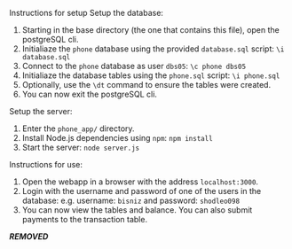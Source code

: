 Instructions for setup
  Setup the database:  
  1. Starting in the base directory (the one that contains this file), open the postgreSQL cli.
  2. Initialiaze the `phone` database using the provided `database.sql` script:
      `\i database.sql`
  5. Connect to the `phone` database as user `dbs05`:
      `\c phone dbs05`
  6. Initialiaze the database tables using the `phone.sql` script:
      `\i phone.sql`
  7. Optionally, use the `\dt` command to ensure the tables were created.
  8. You can now exit the postgreSQL cli.

  Setup the server:
  1. Enter the `phone_app/` directory.
  2. Install Node.js dependencies using `npm`:
      `npm install`
  3. Start the server:
      `node server.js`


Instructions for use:
1. Open the webapp in a browser with the address `localhost:3000`.
2. Login with the username and password of one of the users in the database:
      e.g. username: `bisniz` and password: `shodleo098`
3. You can now view the tables and balance. You can also submit payments to the transaction table.


***REMOVED***

